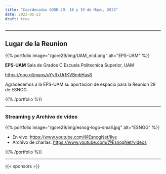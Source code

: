 ```yaml
---
title: "Coordenadas GORE-29, 18 y 19 de Mayo, 2023"
date: 2023-05-23
draft: true 
---
```


---------------------------
## Lugar de la Reunion
{{% portfolio image="/gore29/img/UAM_mid.png" alt="EPS-UAM" %}}

**EPS-UAM**
Sala de Grados C
Escuela Politecnica Superior, UAM

https://goo.gl/maps/uYyRxUrfKVBmbHas8

Agradecemos a la EPS-UAM su aportacion de espacio para la Reunion 29 de ESNOG

{{% /portfolio %}} 

---------------------------
### Streaming y Archivo de video

{{% portfolio image="/gore29/img/esnog-logo-small.jpg" alt="ESNOG" %}}

-	En vivo: https://www.youtube.com/@EsnogNet/live
- 	Archivo de charlas: https://www.youtube.com/@EsnogNet/videos

{{% /portfolio %}} 

---------------------------
{{< sponsors >}}

